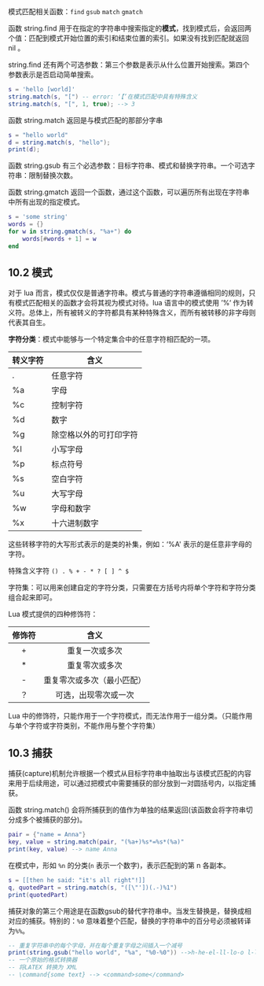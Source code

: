 模式匹配相关函数：`find` `gsub` `match` `gmatch`

函数 string.find 用于在指定的字符串中搜索指定的**模式**，找到模式后，会返回两个值：匹配到模式开始位置的索引和结束位置的索引。如果没有找到匹配就返回 nil 。

string.find 还有两个可选参数：第三个参数是表示从什么位置开始搜索。第四个参数表示是否启动简单搜索。

```lua
s = 'hello [world]'
string.match(s, "[") -- error: ‘【’在模式匹配中具有特殊含义
string.match(s, "[", 1, true); --> 3
```

函数 string.match 返回是与模式匹配的那部分字串

```lua
s = "hello world"
d = string.match(s, "hello");
print(d);
```

函数 string.gsub 有三个必选参数：目标字符串、模式和替换字符串。一个可选字符串：限制替换次数。

函数 string.gmatch 返回一个函数，通过这个函数，可以遍历所有出现在字符串中所有出现的指定模式。

```lua
s = 'some string'
words = {}
for w in string.gmatch(s, "%a+") do
    words[#words + 1] = w
end
```

## 10.2 模式

对于 lua 而言，模式仅仅是普通字符串。模式与普通的字符串遵循相同的规则，只有模式匹配相关的函数才会将其视为模式对待。lua 语言中的模式使用 ’%‘ 作为转义符。总体上，所有被转义的字符都具有某种特殊含义，而所有被转移的非字母则代表其自生。

**字符分类**：模式中能够与一个特定集合中的任意字符相匹配的一项。

| 转义字符 | 含义          |
| ---- | ----------- |
| .    | 任意字符        |
| %a   | 字母          |
| %c   | 控制字符        |
| %d   | 数字          |
| %g   | 除空格以外的可打印字符 |
| %l   | 小写字母        |
| %p   | 标点符号        |
| %s   | 空白字符        |
| %u   | 大写字母        |
| %w   | 字母和数字       |
| %x   | 十六进制数字      |

这些转移字符的大写形式表示的是类的补集，例如：‘%A' 表示的是任意非字母的字符。

特殊含义字符 `() . % + - * ? [ ] ^ $`

字符集：可以用来创建自定的字符分类，只需要在方括号内将单个字符和字符分类组合起来即可。

Lua 模式提供的四种修饰符：

| 修饰符 | 含义            |
|:---:|:-------------:|
| +   | 重复一次或多次       |
| *   | 重复零次或多次       |
| -   | 重复零次或多次（最小匹配） |
| ？   | 可选，出现零次或一次    |

Lua 中的修饰符，只能作用于一个字符模式，而无法作用于一组分类。（只能作用与单个字符或字符类别，不能作用与整个字符集）

## 10.3 捕获

捕获(capture)机制允许根据一个模式从目标字符串中抽取出与该模式匹配的内容来用于后续用途，可以通过把模式中需要捕获的部分放到一对圆括号内，以指定捕获。

函数 string.match() 会将所捕获到的值作为单独的结果返回(该函数会将字符串切分成多个被捕获的部分)。

```lua
pair = {"name = Anna"}
key, value = string.match(pair, "(%a+)%s*=%s*(%a)"
print(key, value) --> name Anna
```

在模式中，形如 `%n` 的分类(`n` 表示一个数字)，表示匹配到的第 n 各副本。

```lua
s = [[then he said: "it's all right"!]]
q, quotedPart = string.match(s, "([\"'])(.-)%1")
print(quotedPart)
```

捕获对象的第三个用途是在函数gsub的替代字符串中。当发生替换是，替换成相对应的捕获。特别的：`%0` 意味着整个匹配，替换的字符串中的百分号必须被转译为`%%`。

```lua
-- 重复字符串中的每个字母，并在每个重复字母之间插入一个减号
print(string.gsub("hello world", "%a", "%0-%0")) -->h-he-el-ll-lo-o l-lu-ua-a!
-- 一个原始的格式转换器
-- 将LATEX 转换为 XML
-- \command{some text} --> <command>some</command>
```
